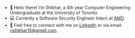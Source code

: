 - 👋 Hello there! I’m Shikhar, a 4th year Computer Engineering Undergraduate at the University of Toronto.
- 💻 Currently a Software Security Engineer Intern at [AMD](https://www.amd.com).
- 👀 Feel free to connect with me on [LinkedIn](https://www.linkedin.com/in/shikhar-chaurasia-768955200/) or via email: cshikhar15@gmail.com

<!---
paxcentauri/paxcentauri is a ✨ special ✨ repository because its `README.md` (this file) appears on your GitHub profile.
You can click the Preview link to take a look at your changes.
--->
